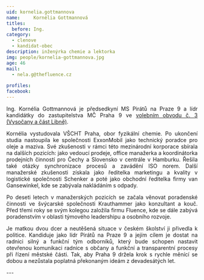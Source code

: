 ```yaml
---
uid: kornelia.gottmannova
name:     Kornélia Gottmannová
titles:
  before: Ing.
category:
  - clenove
  - kandidat-obec
description: inženýrka chemie a lektorka
img: people/kornelia-gottmannova.jpg
age: 46
mail:
  - nela.g@thefluence.cz
 
profiles:
facebook: 
---
```

<p style='text-align: justify;'>Ing. Kornélia Gottmannová je předsedkyní MS Pirátů na Praze 9 a lídr kandidátky do zastupitelstva MČ Praha 9 ve <a href="/komunalni-volby-2018/vysocany/" target="_self">volebním obvodu č. 3 (Vysočany a část Libně)</a>.
</p><p style='text-align: justify;'>
Kornélia vystudovala VŠCHT Praha, obor fyzikální chemie. Po ukončení studia nastoupila ke společnosti ExxonMobil jako technický poradce pro oleje a maziva. Své zkušenosti v rámci této mezinárodní korporace sbírala na dalších pozicích: jako vedoucí prodeje, office manažerka a koordinátorka prodejních činností pro Čechy a Slovensko v centrále v Hamburku. Řešila také otázky synchronizace procesů a zavádění ISO norem. Další manažerské zkušenosti získala jako ředitelka marketingu a kvality v logistické společnosti Schenker a poté jako obchodní ředitelka firmy van Gansewinkel, kde se zabývala nakládáním s odpady. 
</p><p style='text-align: justify;'>
Po deseti letech v manažerských pozicích se začala věnovat poradenské činnosti ve švýcarské společnosti Krauthammer jako konzultant a kouč. Před třemi roky se svým kolegou založila firmu Fluence, kde se dále zabývá poradenstvím v oblasti týmového leadershipu a osobního rozvoje. 
</p><p style='text-align: justify;'>
Je matkou dvou dcer a neutěšená situace v českém školství ji přivedla k politice. Kandiduje jako lídr Pirátů na Praze 9 a jejím cílem je dostat na radnici silný a funkční tým odborníků, který bude schopen nastavit otevřenou komunikaci radnice s občany a funkční a transparentní procesy při řízení městské části. Tak, aby Praha 9 držela krok s rychle měnící se dobou a nezůstala poplatná překonaným ideám z devadesátých let.
</p>
---